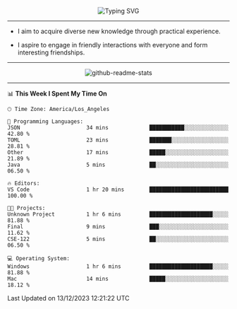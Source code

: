 <p align="center">
  <img src="https://readme-typing-svg.demolab.com?font=Fira+Code&weight=500&size=32&duration=2500&pause=1600&center=true&vCenter=true&random=false&width=1024&height=64&lines=Hi+there+%F0%9F%91%8B;I'm+delighted+you+could+make+it+here+%F0%9F%8E%89;I'm+Harry%2C+a+college+student+still+finding+my+way" alt="Typing SVG" />
</p>


---


- I aim to acquire diverse new knowledge through practical experience.

- I aspire to engage in friendly interactions with everyone and form interesting friendships.


---


<p align="center">
  <img src="https://github-readme-stats.vercel.app/api?username=Harry-Jing&show_icons=true" alt="github-readme-stats"/>
</p>


---

<!--START_SECTION:waka-->
📊 **This Week I Spent My Time On** 

```text
🕑︎ Time Zone: America/Los_Angeles

💬 Programming Languages: 
JSON                     34 mins             ███████████░░░░░░░░░░░░░░   42.80 % 
TOML                     23 mins             ███████░░░░░░░░░░░░░░░░░░   28.81 % 
Other                    17 mins             █████░░░░░░░░░░░░░░░░░░░░   21.89 % 
Java                     5 mins              ██░░░░░░░░░░░░░░░░░░░░░░░   06.50 % 

🔥 Editors: 
VS Code                  1 hr 20 mins        █████████████████████████   100.00 % 

🐱‍💻 Projects: 
Unknown Project          1 hr 6 mins         ████████████████████░░░░░   81.88 % 
Final                    9 mins              ███░░░░░░░░░░░░░░░░░░░░░░   11.62 % 
CSE-122                  5 mins              ██░░░░░░░░░░░░░░░░░░░░░░░   06.50 % 

💻 Operating System: 
Windows                  1 hr 6 mins         ████████████████████░░░░░   81.88 % 
Mac                      14 mins             █████░░░░░░░░░░░░░░░░░░░░   18.12 % 
```


 Last Updated on 13/12/2023 12:21:22 UTC
<!--END_SECTION:waka-->
